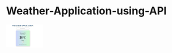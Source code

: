 # Weather-Application-using-API


<img src="https://github.com/khushi-purwar/Weather-Application-using-API/blob/master/ss.png" width="100">
